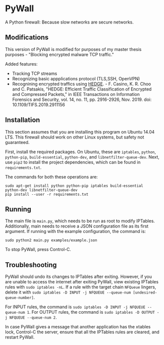 PyWall
======

A Python firewall: Because slow networks are secure networks.

Modifications
-----------

This version of PyWall is modified for purposes of my master thesis purposes - "Blocking encrypted malware TCP traffic."

Added features:
  - Tracking TCP streams
  - Recognizing basic appplications protocol (TLS,SSH, OpenVPN)
  - Recognining encrypted traffics using [HEDGE](https://github.com/francasino/traffic_analysis). - F. Casino, K. R. Choo and C. Patsakis, "HEDGE: Efficient Traffic Classification of Encrypted and Compressed Packets," in IEEE Transactions on Information Forensics and Security, vol. 14, no. 11, pp. 2916-2926, Nov. 2019. doi: 10.1109/TIFS.2019.2911156




Installation
------------

This section assumes that you are installing this program on Ubuntu 14.04 LTS.
This firewall should work on other Linux systems, but safety not guaranteed.

First, install the required packages. On Ubuntu, these are `iptables`, `python`,
`python-pip`, `build-essential`, `python-dev`, and
`libnetfilter-queue-dev`. Next, use `pip2` to install the project dependencies,
which can be found in `requirements.txt`.

The commands for both these operations are:

    sudo apt-get install python python-pip iptables build-essential python-dev libnetfilter-queue-dev
    pip install --user -r requirements.txt


Running
-------

The main file is `main.py`, which needs to be run as root to modify IPTables.
Additionally, main needs to receive a JSON configuration file as its first
argument. If running with the example configuration, the command is:

`sudo python2 main.py examples/example.json`

To stop PyWall, press Control-C.


Troubleshooting
---------------

PyWall should undo its changes to IPTables after exiting. However, if you are
unable to access the internet after exiting PyWall, view existing
IPTables rules with `sudo iptables -nL`. If a rule with the target chain
`NFQueue` lingers, delete it with
`sudo iptables -D INPUT -j NFQUEUE --queue-num [undesired-queue-number]`.

For INPUT rules, the command is `sudo iptables -D INPUT -j NFQUEUE --queue-num 1`.
For OUTPUT rules, the command is `sudo iptables -D OUTPUT -j NFQUEUE --queue-num 2`.

In case PyWall gives a message that another application has the xtables lock,
Control-C the server, ensure that all the IPTables rules are cleared, and
restart PyWall.
